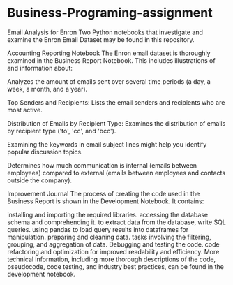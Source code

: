 # Business-Programing-assignment
Email Analysis for Enron
Two Python notebooks that investigate and examine the Enron Email Dataset may be found in this repository.

Accounting Reporting Notebook
The Enron email dataset is thoroughly examined in the Business Report Notebook. This includes illustrations of and information about:

Analyzes the amount of emails sent over several time periods (a day, a week, a month, and a year).

Top Senders and Recipients: Lists the email senders and recipients who are most active.

Distribution of Emails by Recipient Type: Examines the distribution of emails by recipient type ('to', 'cc', and 'bcc').

Examining the keywords in email subject lines might help you identify popular discussion topics.

Determines how much communication is internal (emails between employees) compared to external (emails between employees and contacts outside the company).

Improvement Journal
The process of creating the code used in the Business Report is shown in the Development Notebook. It contains:

installing and importing the required libraries.
accessing the database schema and comprehending it.
to extract data from the database, write SQL queries.
using pandas to load query results into dataframes for manipulation.
preparing and cleaning data.
tasks involving the filtering, grouping, and aggregation of data.
Debugging and testing the code.
code refactoring and optimization for improved readability and efficiency.
More technical information, including more thorough descriptions of the code, pseudocode, code testing, and industry best practices, can be found in the development notebook.
